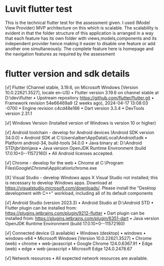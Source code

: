 # Luvit flutter test
This is the technical flutter test for the assessment given.
I used (Model View Provider) MVP architecture on this which is scalable.
The scalability is evident in that the folder structure of this application is arranged in a way that
each feature has its own folder with views,models,components and its independent provider hence making it easier to disable one feature
or add another one simultaneously.
The complete feature here is homepage and the navigation features as required by the assessment

# flutter version and sdk details
[√] Flutter (Channel stable, 3.19.6, on Microsoft Windows [Version 10.0.22621.3527], locale en-US)
• Flutter version 3.19.6 on channel stable at D:\dev\flutter
• Upstream repository https://github.com/flutter/flutter.git
• Framework revision 54e66469a9 (2 weeks ago), 2024-04-17 13:08:03 -0700
• Engine revision c4cd48e186
• Dart version 3.3.4
• DevTools version 2.31.1

[√] Windows Version (Installed version of Windows is version 10 or higher)

[√] Android toolchain - develop for Android devices (Android SDK version 34.0.0)
• Android SDK at C:\Users\alber\AppData\Local\Android\sdk
• Platform android-34, build-tools 34.0.0
• Java binary at: D:\Android STD\jbr\bin\java
• Java version OpenJDK Runtime Environment (build 17.0.10+0--11572160)
• All Android licenses accepted.

[√] Chrome - develop for the web
• Chrome at C:\Program Files\Google\Chrome\Application\chrome.exe

[X] Visual Studio - develop Windows apps
X Visual Studio not installed; this is necessary to develop Windows apps.
Download at https://visualstudio.microsoft.com/downloads/.
Please install the "Desktop development with C++" workload, including all of its default components

[√] Android Studio (version 2023.3)
• Android Studio at D:\Android STD
• Flutter plugin can be installed from:
https://plugins.jetbrains.com/plugin/9212-flutter
• Dart plugin can be installed from:
https://plugins.jetbrains.com/plugin/6351-dart
• Java version OpenJDK Runtime Environment (build 17.0.10+0--11572160)

[√] Connected device (3 available)
• Windows (desktop) • windows • windows-x64    • Microsoft Windows [Version 10.0.22621.3527]
• Chrome (web)      • chrome  • web-javascript • Google Chrome 124.0.6367.91
• Edge (web)        • edge    • web-javascript • Microsoft Edge 124.0.2478.67

[√] Network resources
• All expected network resources are available.
